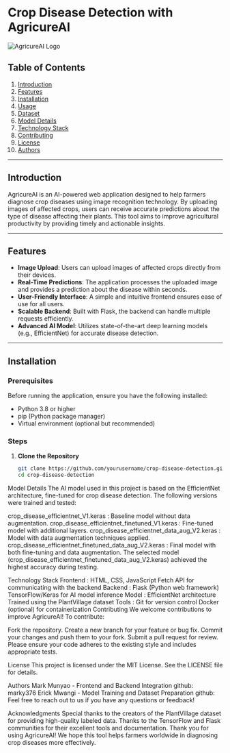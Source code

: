 # Crop Disease Detection with AgricureAI

![AgricureAI Logo](path/to/logo.png)

## Table of Contents
1. [Introduction](#introduction)
2. [Features](#features)
3. [Installation](#installation)
4. [Usage](#usage)
5. [Dataset](#dataset)
6. [Model Details](#model-details)
7. [Technology Stack](#technology-stack)
8. [Contributing](#contributing)
9. [License](#license)
10. [Authors](#authors)

---

## Introduction

AgricureAI is an AI-powered web application designed to help farmers diagnose crop diseases using image recognition technology. By uploading images of affected crops, users can receive accurate predictions about the type of disease affecting their plants. This tool aims to improve agricultural productivity by providing timely and actionable insights.

---

## Features

- **Image Upload**: Users can upload images of affected crops directly from their devices.
- **Real-Time Predictions**: The application processes the uploaded image and provides a prediction about the disease within seconds.
- **User-Friendly Interface**: A simple and intuitive frontend ensures ease of use for all users.
- **Scalable Backend**: Built with Flask, the backend can handle multiple requests efficiently.
- **Advanced AI Model**: Utilizes state-of-the-art deep learning models (e.g., EfficientNet) for accurate disease detection.

---

## Installation

### Prerequisites

Before running the application, ensure you have the following installed:

- Python 3.8 or higher
- pip (Python package manager)
- Virtual environment (optional but recommended)

### Steps

1. **Clone the Repository**
   ```bash
   git clone https://github.com/yourusername/crop-disease-detection.git
   cd crop-disease-detection

Model Details
The AI model used in this project is based on the EfficientNet architecture, fine-tuned for crop disease detection. The following versions were trained and tested:

crop_disease_efficientnet_V1.keras : Baseline model without data augmentation.
crop_disease_efficientnet_finetuned_V1.keras : Fine-tuned model with additional layers.
crop_disease_efficientnet_data_aug_V2.keras : Model with data augmentation techniques applied.
crop_disease_efficientnet_finetuned_data_aug_V2.keras : Final model with both fine-tuning and data augmentation.
The selected model (crop_disease_efficientnet_finetuned_data_aug_V2.keras) achieved the highest accuracy during testing.

Technology Stack
Frontend :
HTML, CSS, JavaScript
Fetch API for communicating with the backend
Backend :
Flask (Python web framework)
TensorFlow/Keras for AI model inference
Model :
EfficientNet architecture
Trained using the PlantVillage dataset
Tools :
Git for version control
Docker (optional) for containerization
Contributing
We welcome contributions to improve AgricureAI! To contribute:

Fork the repository.
Create a new branch for your feature or bug fix.
Commit your changes and push them to your fork.
Submit a pull request for review.
Please ensure your code adheres to the existing style and includes appropriate tests.

License
This project is licensed under the MIT License. See the LICENSE file for details.

Authors
Mark Munyao - Frontend and Backend Integration github: marky376
Erick Mwangi - Model Training and Dataset Preparation github: 
Feel free to reach out to us if you have any questions or feedback!

Acknowledgments
Special thanks to the creators of the PlantVillage dataset for providing high-quality labeled data.
Thanks to the TensorFlow and Flask communities for their excellent tools and documentation.
Thank you for using AgricureAI! We hope this tool helps farmers worldwide in diagnosing crop diseases more effectively.
